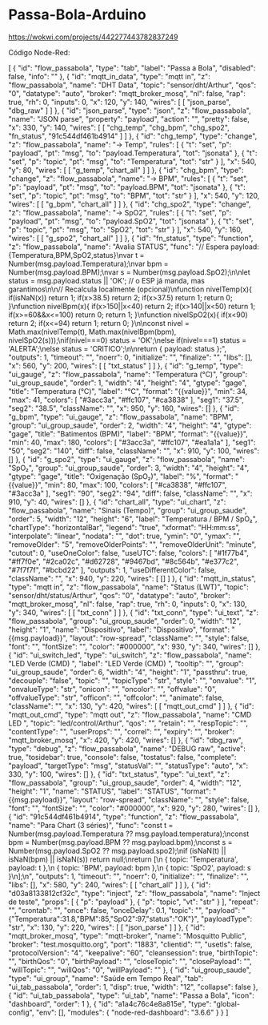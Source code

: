 # Passa-Bola-Arduino
https://wokwi.com/projects/442277443782837249

Código Node-Red:



[
    {
        "id": "flow_passabola",
        "type": "tab",
        "label": "Passa a Bola",
        "disabled": false,
        "info": ""
    },
    {
        "id": "mqtt_in_data",
        "type": "mqtt in",
        "z": "flow_passabola",
        "name": "DHT Data",
        "topic": "sensor/dht/Arthur",
        "qos": "0",
        "datatype": "auto",
        "broker": "mqtt_broker_mosq",
        "nl": false,
        "rap": true,
        "rh": 0,
        "inputs": 0,
        "x": 120,
        "y": 140,
        "wires": [
            [
                "json_parse",
                "dbg_raw"
            ]
        ]
    },
    {
        "id": "json_parse",
        "type": "json",
        "z": "flow_passabola",
        "name": "JSON parse",
        "property": "payload",
        "action": "",
        "pretty": false,
        "x": 330,
        "y": 140,
        "wires": [
            [
                "chg_temp",
                "chg_bpm",
                "chg_spo2",
                "fn_status",
                "91c544df461b4914"
            ]
        ]
    },
    {
        "id": "chg_temp",
        "type": "change",
        "z": "flow_passabola",
        "name": "→ Temp",
        "rules": [
            {
                "t": "set",
                "p": "payload",
                "pt": "msg",
                "to": "payload.Temperatura",
                "tot": "jsonata"
            },
            {
                "t": "set",
                "p": "topic",
                "pt": "msg",
                "to": "Temperatura",
                "tot": "str"
            }
        ],
        "x": 540,
        "y": 80,
        "wires": [
            [
                "g_temp",
                "chart_all"
            ]
        ]
    },
    {
        "id": "chg_bpm",
        "type": "change",
        "z": "flow_passabola",
        "name": "→ BPM",
        "rules": [
            {
                "t": "set",
                "p": "payload",
                "pt": "msg",
                "to": "payload.BPM",
                "tot": "jsonata"
            },
            {
                "t": "set",
                "p": "topic",
                "pt": "msg",
                "to": "BPM",
                "tot": "str"
            }
        ],
        "x": 540,
        "y": 120,
        "wires": [
            [
                "g_bpm",
                "chart_all"
            ]
        ]
    },
    {
        "id": "chg_spo2",
        "type": "change",
        "z": "flow_passabola",
        "name": "→ SpO2",
        "rules": [
            {
                "t": "set",
                "p": "payload",
                "pt": "msg",
                "to": "payload.SpO2",
                "tot": "jsonata"
            },
            {
                "t": "set",
                "p": "topic",
                "pt": "msg",
                "to": "SpO2",
                "tot": "str"
            }
        ],
        "x": 540,
        "y": 160,
        "wires": [
            [
                "g_spo2",
                "chart_all"
            ]
        ]
    },
    {
        "id": "fn_status",
        "type": "function",
        "z": "flow_passabola",
        "name": "Avalia STATUS",
        "func": "// Espera payload: {Temperatura,BPM,SpO2,status}\nvar t = Number(msg.payload.Temperatura);\nvar bpm = Number(msg.payload.BPM);\nvar s = Number(msg.payload.SpO2);\n\nlet status = msg.payload.status || 'OK'; // o ESP já manda, mas garantimos\n\n// Recalcula localmente (opcional)\nfunction nivelTemp(x){ if(isNaN(x)) return 1; if(x>38.5) return 2; if(x>37.5) return 1; return 0; }\nfunction nivelBpm(x){ if(x>150||x<40) return 2; if(x>140||x<50) return 1; if(x>=60&&x<=100) return 0; return 1; }\nfunction nivelSpO2(x){ if(x<90) return 2; if(x<=94) return 1; return 0; }\n\nconst nivel = Math.max(nivelTemp(t), Math.max(nivelBpm(bpm), nivelSpO2(s)));\nif(nivel===0) status = 'OK';\nelse if(nivel===1) status = 'ALERTA';\nelse status = 'CRITICO';\n\nreturn { payload: status };",
        "outputs": 1,
        "timeout": "",
        "noerr": 0,
        "initialize": "",
        "finalize": "",
        "libs": [],
        "x": 560,
        "y": 200,
        "wires": [
            [
                "txt_status"
            ]
        ]
    },
    {
        "id": "g_temp",
        "type": "ui_gauge",
        "z": "flow_passabola",
        "name": "Temperatura (°C)",
        "group": "ui_group_saude",
        "order": 1,
        "width": "4",
        "height": "4",
        "gtype": "gage",
        "title": "Temperatura (°C)",
        "label": "°C",
        "format": "{{value}}",
        "min": 34,
        "max": 41,
        "colors": [
            "#3acc3a",
            "#ffc107",
            "#ca3838"
        ],
        "seg1": "37.5",
        "seg2": "38.5",
        "className": "",
        "x": 950,
        "y": 160,
        "wires": []
    },
    {
        "id": "g_bpm",
        "type": "ui_gauge",
        "z": "flow_passabola",
        "name": "BPM",
        "group": "ui_group_saude",
        "order": 2,
        "width": "4",
        "height": "4",
        "gtype": "gage",
        "title": "Batimentos (BPM)",
        "label": "BPM",
        "format": "{{value}}",
        "min": 40,
        "max": 180,
        "colors": [
            "#3acc3a",
            "#ffc107",
            "#ea1a1a"
        ],
        "seg1": "50",
        "seg2": "140",
        "diff": false,
        "className": "",
        "x": 910,
        "y": 100,
        "wires": []
    },
    {
        "id": "g_spo2",
        "type": "ui_gauge",
        "z": "flow_passabola",
        "name": "SpO₂",
        "group": "ui_group_saude",
        "order": 3,
        "width": "4",
        "height": "4",
        "gtype": "gage",
        "title": "Oxigenação (SpO₂)",
        "label": "%",
        "format": "{{value}}",
        "min": 80,
        "max": 100,
        "colors": [
            "#ca3838",
            "#ffc107",
            "#3acc3a"
        ],
        "seg1": "90",
        "seg2": "94",
        "diff": false,
        "className": "",
        "x": 910,
        "y": 40,
        "wires": []
    },
    {
        "id": "chart_all",
        "type": "ui_chart",
        "z": "flow_passabola",
        "name": "Sinais (Tempo)",
        "group": "ui_group_saude",
        "order": 5,
        "width": "12",
        "height": "6",
        "label": "Temperatura / BPM / SpO₂",
        "chartType": "horizontalBar",
        "legend": "true",
        "xformat": "HH:mm:ss",
        "interpolate": "linear",
        "nodata": "",
        "dot": true,
        "ymin": "0",
        "ymax": "",
        "removeOlder": "5",
        "removeOlderPoints": "",
        "removeOlderUnit": "minute",
        "cutout": 0,
        "useOneColor": false,
        "useUTC": false,
        "colors": [
            "#1f77b4",
            "#ff7f0e",
            "#2ca02c",
            "#d62728",
            "#9467bd",
            "#8c564b",
            "#e377c2",
            "#7f7f7f",
            "#bcbd22"
        ],
        "outputs": 1,
        "useDifferentColor": false,
        "className": "",
        "x": 940,
        "y": 220,
        "wires": [
            []
        ]
    },
    {
        "id": "mqtt_in_status",
        "type": "mqtt in",
        "z": "flow_passabola",
        "name": "Status (LWT)",
        "topic": "sensor/dht/status/Arthur",
        "qos": "0",
        "datatype": "auto",
        "broker": "mqtt_broker_mosq",
        "nl": false,
        "rap": true,
        "rh": 0,
        "inputs": 0,
        "x": 130,
        "y": 340,
        "wires": [
            [
                "txt_conn"
            ]
        ]
    },
    {
        "id": "txt_conn",
        "type": "ui_text",
        "z": "flow_passabola",
        "group": "ui_group_saude",
        "order": 0,
        "width": "12",
        "height": "1",
        "name": "Dispositivo",
        "label": "Dispositivo",
        "format": "{{msg.payload}}",
        "layout": "row-spread",
        "className": "",
        "style": false,
        "font": "",
        "fontSize": "",
        "color": "#000000",
        "x": 930,
        "y": 340,
        "wires": []
    },
    {
        "id": "ui_switch_led",
        "type": "ui_switch",
        "z": "flow_passabola",
        "name": "LED Verde (CMD) ",
        "label": "LED Verde (CMD) ",
        "tooltip": "",
        "group": "ui_group_saude",
        "order": 6,
        "width": "4",
        "height": "1",
        "passthru": true,
        "decouple": "false",
        "topic": "",
        "topicType": "str",
        "style": "",
        "onvalue": "1",
        "onvalueType": "str",
        "onicon": "",
        "oncolor": "",
        "offvalue": "0",
        "offvalueType": "str",
        "officon": "",
        "offcolor": "",
        "animate": false,
        "className": "",
        "x": 130,
        "y": 420,
        "wires": [
            [
                "mqtt_out_cmd"
            ]
        ]
    },
    {
        "id": "mqtt_out_cmd",
        "type": "mqtt out",
        "z": "flow_passabola",
        "name": "CMD LED ",
        "topic": "led/control/Arthur",
        "qos": "",
        "retain": "",
        "respTopic": "",
        "contentType": "",
        "userProps": "",
        "correl": "",
        "expiry": "",
        "broker": "mqtt_broker_mosq",
        "x": 420,
        "y": 420,
        "wires": []
    },
    {
        "id": "dbg_raw",
        "type": "debug",
        "z": "flow_passabola",
        "name": "DEBUG raw",
        "active": true,
        "tosidebar": true,
        "console": false,
        "tostatus": false,
        "complete": "payload",
        "targetType": "msg",
        "statusVal": "",
        "statusType": "auto",
        "x": 330,
        "y": 100,
        "wires": []
    },
    {
        "id": "txt_status",
        "type": "ui_text",
        "z": "flow_passabola",
        "group": "ui_group_saude",
        "order": 4,
        "width": "12",
        "height": "1",
        "name": "STATUS",
        "label": "STATUS",
        "format": "{{msg.payload}}",
        "layout": "row-spread",
        "className": "",
        "style": false,
        "font": "",
        "fontSize": "",
        "color": "#000000",
        "x": 920,
        "y": 280,
        "wires": []
    },
    {
        "id": "91c544df461b4914",
        "type": "function",
        "z": "flow_passabola",
        "name": "Para Chart (3 séries)",
        "func": "const t   = Number(msg.payload.Temperatura ?? msg.payload.temperatura);\nconst bpm = Number(msg.payload.BPM         ?? msg.payload.bpm);\nconst s   = Number(msg.payload.SpO2        ?? msg.payload.spo2);\nif (isNaN(t) || isNaN(bpm) || isNaN(s)) return null;\nreturn [\n  { topic: 'Temperatura', payload: t },\n  { topic: 'BPM',         payload: bpm },\n  { topic: 'SpO2',        payload: s }\n];\n",
        "outputs": 1,
        "timeout": "",
        "noerr": 0,
        "initialize": "",
        "finalize": "",
        "libs": [],
        "x": 580,
        "y": 240,
        "wires": [
            [
                "chart_all"
            ]
        ]
    },
    {
        "id": "d03a8133812cf32c",
        "type": "inject",
        "z": "flow_passabola",
        "name": "Inject de teste",
        "props": [
            {
                "p": "payload"
            },
            {
                "p": "topic",
                "vt": "str"
            }
        ],
        "repeat": "",
        "crontab": "",
        "once": false,
        "onceDelay": 0.1,
        "topic": "",
        "payload": "{\"Temperatura\":31.8,\"BPM\":85,\"SpO2\":97,\"status\":\"OK\"}",
        "payloadType": "str",
        "x": 130,
        "y": 220,
        "wires": [
            [
                "json_parse"
            ]
        ]
    },
    {
        "id": "mqtt_broker_mosq",
        "type": "mqtt-broker",
        "name": "Mosquitto Public",
        "broker": "test.mosquitto.org",
        "port": "1883",
        "clientid": "",
        "usetls": false,
        "protocolVersion": "4",
        "keepalive": "60",
        "cleansession": true,
        "birthTopic": "",
        "birthQos": "0",
        "birthPayload": "",
        "closeTopic": "",
        "closePayload": "",
        "willTopic": "",
        "willQos": "0",
        "willPayload": ""
    },
    {
        "id": "ui_group_saude",
        "type": "ui_group",
        "name": "Saúde em Tempo Real",
        "tab": "ui_tab_passabola",
        "order": 1,
        "disp": true,
        "width": "12",
        "collapse": false
    },
    {
        "id": "ui_tab_passabola",
        "type": "ui_tab",
        "name": "Passa a Bola",
        "icon": "dashboard",
        "order": 1
    },
    {
        "id": "a1a4c76c4e8a815e",
        "type": "global-config",
        "env": [],
        "modules": {
            "node-red-dashboard": "3.6.6"
        }
    }
]
